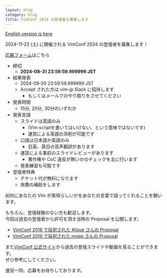 ```yaml
---
layout: blog
category: blog
title: VimConf 2024 の登壇者を募集します
---
```


[English version is here](https://vimconf.wordpress.com/2024/06/29/vimconf-2024-call-for-proposal-form-is-open/)

2024-11-23 (土) に開催される VimConf 2024 の登壇者を募集します！

[応募フォーム](https://forms.gle/p4YiBfLsMVdo3Jas8)はこちら

- 締切
  - **2024-08-31 23:59:59.999999 JST**
- 結果発表
  - 2024-09-20 23:59:59.999999 JST
  - Accept された方は vim-jp Slack に招待します
    - もしくはメールでのやり取りをさせてください
- 発表時間
  - 15分, 20分, 30分のいずれか
- 発表言語
  - スライドは英語のみ
    - (Vim scriptを書いてはいけない、という意味ではないです)
    - 運営による英語の添削が可能です
  - 口語は日本語か英語のみ
    - 日英、英日の音声翻訳があります
  - 運営による事前のスライドレビューがあります
    - 著作権や CoC 違反が無いかのチェックを主に行います
  - 発表練習も可能です
- 登壇者特典
  - チケット代が無料になります
  - 旅費の補助をします

如何にあなたの Vim が素晴らしいかをあなたの言葉で語ってくれることを願います。

もちろん、登壇経験のない方も歓迎します。  
今回は過去の登壇者から許可を頂き当時の Proposal を公開します。

- [VimConf 2018 で採択された Alisue さんの Proposal](https://drive.google.com/file/d/11-7bmxWYph72Er1wdUhXjqu0wWL2_Ia1/view?usp=sharing)
- [VimConf 2019 で採択された mopp さんの Proposal](https://scrapbox.io/mopp/VimConf_2019_Proposal)

また[VimConf 公式サイト](https://vimconf.org)から過去の登壇スライドや動画を見ることができます。  
ぜひ参考にしてください。

運営一同、応募をお待ちしております。
